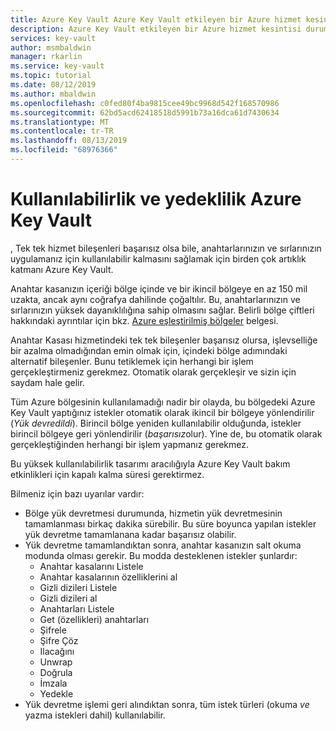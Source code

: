 ```yaml
---
title: Azure Key Vault Azure Key Vault etkileyen bir Azure hizmet kesintisi durumunda yapılacaklar | Microsoft Docs
description: Azure Key Vault etkileyen bir Azure hizmet kesintisi durumunda yapılacaklar hakkında bilgi edinin.
services: key-vault
author: msmbaldwin
manager: rkarlin
ms.service: key-vault
ms.topic: tutorial
ms.date: 08/12/2019
ms.author: mbaldwin
ms.openlocfilehash: c0fed80f4ba9815cee49bc9968d542f168570986
ms.sourcegitcommit: 62bd5acd62418518d5991b73a16dca61d7430634
ms.translationtype: MT
ms.contentlocale: tr-TR
ms.lasthandoff: 08/13/2019
ms.locfileid: "68976366"
---
```

# <a name="azure-key-vault-availability-and-redundancy"></a>Kullanılabilirlik ve yedeklilik Azure Key Vault

, Tek tek hizmet bileşenleri başarısız olsa bile, anahtarlarınızın ve sırlarınızın uygulamanız için kullanılabilir kalmasını sağlamak için birden çok artıklık katmanı Azure Key Vault.

Anahtar kasanızın içeriği bölge içinde ve bir ikincil bölgeye en az 150 mil uzakta, ancak aynı coğrafya dahilinde çoğaltılır. Bu, anahtarlarınızın ve sırlarınızın yüksek dayanıklılığına sahip olmasını sağlar. Belirli bölge çiftleri hakkındaki ayrıntılar için bkz. [Azure eşleştirilmiş bölgeler](../best-practices-availability-paired-regions.md) belgesi.

Anahtar Kasası hizmetindeki tek tek bileşenler başarısız olursa, işlevselliğe bir azalma olmadığından emin olmak için, içindeki bölge adımındaki alternatif bileşenler. Bunu tetiklemek için herhangi bir işlem gerçekleştirmeniz gerekmez. Otomatik olarak gerçekleşir ve sizin için saydam hale gelir.

Tüm Azure bölgesinin kullanılamadığı nadir bir olayda, bu bölgedeki Azure Key Vault yaptığınız istekler otomatik olarak ikincil bir bölgeye yönlendirilir (*Yük devredildi*). Birincil bölge yeniden kullanılabilir olduğunda, istekler birincil bölgeye geri yönlendirilir (*başarısız*olur). Yine de, bu otomatik olarak gerçekleştiğinden herhangi bir işlem yapmanız gerekmez.

Bu yüksek kullanılabilirlik tasarımı aracılığıyla Azure Key Vault bakım etkinlikleri için kapalı kalma süresi gerektirmez.

Bilmeniz için bazı uyarılar vardır:

* Bölge yük devretmesi durumunda, hizmetin yük devretmesinin tamamlanması birkaç dakika sürebilir. Bu süre boyunca yapılan istekler yük devretme tamamlanana kadar başarısız olabilir.
* Yük devretme tamamlandıktan sonra, anahtar kasanızın salt okuma modunda olması gerekir. Bu modda desteklenen istekler şunlardır:
  * Anahtar kasalarını Listele
  * Anahtar kasalarının özelliklerini al
  * Gizli dizileri Listele
  * Gizli dizileri al
  * Anahtarları Listele
  * Get (özellikleri) anahtarları
  * Şifrele
  * Şifre Çöz
  * Ilacağını
  * Unwrap
  * Doğrula
  * İmzala
  * Yedekle
* Yük devretme işlemi geri alındıktan sonra, tüm istek türleri (okuma *ve* yazma istekleri dahil) kullanılabilir.

